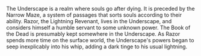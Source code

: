 The Underscape is a realm where souls go after dying. It is preceded by the Narrow Maze, a system of passages that sorts souls according to their ability.
Razor, the Lightning Revenant, lives in the Underscape, and considers himself a humble servant to some unknown power. The Book of the Dead is presumably kept somewhere in the Underscape. As Razor spends more time on the surface world, the Underscape's powers began to seep inexplicably into his whip, adding a dark tinge to his usual lightning.
